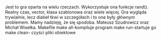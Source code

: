 Jest to gra oparta na wielu rzeczach.
Wykorzystuje ona funkcje rand(). Realny czas, vector, klasa szablonowa oraz wiele więcej.
Gra wygląda trywialnie, lecz diabeł tkwi w szczegółach i to one były głównym problemem.
Mamy nadzieję, że się spodoba. Mateusz Szudrowicz oraz Michał Wisełka.
Makefile
make all-kompiluje program
make run-startuje go
make clean- czyści pliki obiektowe